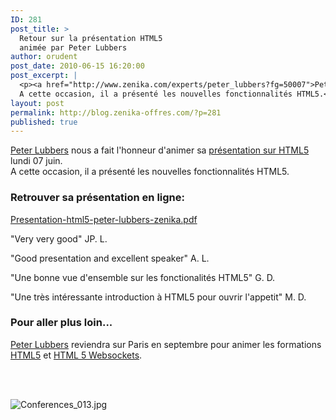 ```yaml
---
ID: 281
post_title: >
  Retour sur la présentation HTML5
  animée par Peter Lubbers
author: orudent
post_date: 2010-06-15 16:20:00
post_excerpt: |
  <p><a href="http://www.zenika.com/experts/peter_lubbers?fg=50007">Peter Lubbers</a> nous a fait l'honneur d'animer sa <a href="http://www.zenika.com/conference/web_ria/presentation-html5-peter-lubbers?fg=50007">présentation sur HTML5</a> lundi 07 juin. <br />
  A cette occasion, il a présenté les nouvelles fonctionnalités HTML5.</p> <h3>Retrouver sa présentation en ligne:</h3> <p><a href="/public/Conf_HTML5_Peter_Lubbers/Presentation-html5-peter-lubbers-zenika.pdf">Presentation-html5-peter-lubbers-zenika.pdf</a><br /></p>
layout: post
permalink: http://blog.zenika-offres.com/?p=281
published: true
---
```

<p><a href="http://www.zenika.com/experts/peter_lubbers?fg=50007">Peter Lubbers</a> nous a fait l'honneur d'animer sa <a href="http://www.zenika.com/conference/web_ria/presentation-html5-peter-lubbers?fg=50007">présentation sur HTML5</a> lundi 07 juin. <br />
A cette occasion, il a présenté les nouvelles fonctionnalités HTML5.</p> <h3>Retrouver sa présentation en ligne:</h3> <p><a href="/wp-content/uploads/2015/07/Presentation-html5-peter-lubbers-zenika.pdf">Presentation-html5-peter-lubbers-zenika.pdf</a><br /></p>
<!--more-->
<p>"Very very good" JP. L.<br /></p> <p>"Good presentation and excellent speaker" A. L. <br /></p> <p>"Une bonne vue d'ensemble sur les fonctionalités HTML5" G. D.<br /></p> <p>"Une très intéressante introduction à HTML5 pour ouvrir l'appetit" M. D. <br /></p> <h3>Pour aller plus loin...</h3> <p><a href="http://www.zenika.com/experts/peter_lubbers?fg=50007">Peter Lubbers</a> reviendra sur Paris en septembre pour animer les formations <a href="http://www.zenika.com/formation_html5.php?fg=50007">HTML5</a> et <a href="http://www.zenika.com/formation_html5_websockets.php?fg=50007">HTML 5 Websockets</a>.<br /><br /></p> <p><br /></p> <p><img src="/wp-content/uploads/2015/07/.Conferences_013_s.jpg" alt="Conferences_013.jpg" /></p>